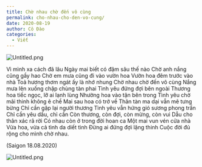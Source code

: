 ```yaml
---
title: Chờ nhau chờ đến vô cùng
permalink: cho-nhau-cho-den-vo-cung/
date: 2020-08-19
author: Cô Đào
categories:
  - Viết
---
```


![Untitled.png](/images/2ef5871b-3bb3-4e03-8006-be8ef0c6a571/Untitled.png)

Vì mình xa cách đã lâu
Ngày mai biết có đậm sâu thế nào
Chờ anh nắng cũng gầy hao
Chờ em mưa cũng đi vào vườn hoa
Vườn hoa đêm trước vào nhà
Toả hương thơm ngát ấy là nhớ nhung
Chờ nhau chờ đến vô cùng
Nắng mưa lên xuống chập chùng tàn phai
Tình yêu đứng đợi bên ngoài
Thương hoa tiếc ngọc, lỡ ai lạnh lùng
Nhường hoa vào tận bên trong
Tình yêu chờ mãi thinh không ê chề
Mai sau hoa có trở về
Thân tàn ma dại vẫn mê tưng bừng
Chỉ cần gặp lại người thương
Tình yêu vẫn hứng gió sương phong trần
Chỉ cần yêu dấu, chỉ cần
Còn thương, còn đợi, còn mừng, còn vui
Dẫu cho thân xác rã rời
Có nhau còn ở trong đời hoan ca
Một mai vun vén cửa nhà
Vừa hoa, vừa cả tình da diết tình
Đừng ai đứng đợi lặng thinh
Cuộc đời đủ rộng cho mình chờ nhau.

(Saigon 18.08.2020)

![Untitled.png](/images/2ef5871b-3bb3-4e03-8006-be8ef0c6a571/Untitled_1.png)
